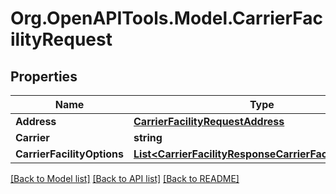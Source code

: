 
# Org.OpenAPITools.Model.CarrierFacilityRequest

## Properties

Name | Type | Description | Notes
------------ | ------------- | ------------- | -------------
**Address** | [**CarrierFacilityRequestAddress**](CarrierFacilityRequestAddress.md) |  | [optional] 
**Carrier** | **string** |  | [optional] 
**CarrierFacilityOptions** | [**List&lt;CarrierFacilityResponseCarrierFacilityOptions&gt;**](CarrierFacilityResponseCarrierFacilityOptions.md) |  | [optional] 

[[Back to Model list]](../README.md#documentation-for-models)
[[Back to API list]](../README.md#documentation-for-api-endpoints)
[[Back to README]](../README.md)


